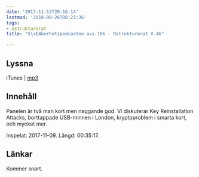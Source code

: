 ```yaml
---
date: '2017-11-13T20:16:14'
lastmod: '2018-09-26T08:21:36'
tags:
- ostrukturerat
title: "S\xE4kerhetspodcasten avs.106 - Ostrukturerat V.46"

---
```

## Lyssna

iTunes \| [mp3](http://traffic.libsyn.com/sakerhetspodcasten/OstruktureratV46_2017.mp3)

## Innehåll

Panelen är två man kort men naggande god. Vi diskuterar Key Reinstallation Attacks,
borttappade USB-minnen i London, kryptoproblem i smarta kort, och mycket mer.

Inspelat: 2017-11-09. Längd: 00:35:17.

## Länkar

Kommer snart.

